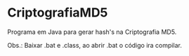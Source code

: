 # CriptografiaMD5
Programa em Java para gerar hash's na Criptografia MD5.

Obs.: 
      Baixar .bat e .class, ao abrir .bat o código ira compilar.
